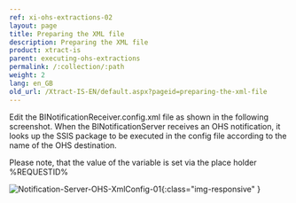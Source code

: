```yaml
---
ref: xi-ohs-extractions-02
layout: page
title: Preparing the XML file
description: Preparing the XML file
product: xtract-is
parent: executing-ohs-extractions
permalink: /:collection/:path
weight: 2
lang: en_GB
old_url: /Xtract-IS-EN/default.aspx?pageid=preparing-the-xml-file
---
```

Edit the BINotificationReceiver.config.xml file as shown in the following screenshot. When the BINotificationServer receives an OHS notification, it looks up the SSIS package to be executed in the config file according to the name of the OHS destination.

Please note, that the value of the variable is set via the place holder %REQUESTID%

![Notification-Server-OHS-XmlConfig-01](/img/content/Notification-Server-OHS-XmlConfig-01.png){:class="img-responsive" }